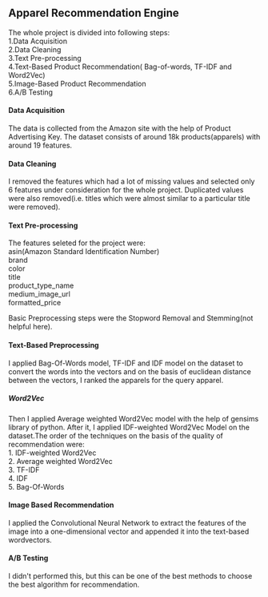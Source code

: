 <h2>Apparel Recommendation Engine</h2>
<p>The whole project is divided into following steps:
</br>1.Data Acquisition
</br>2.Data Cleaning
</br>3.Text Pre-processing
</br>4.Text-Based Product Recommendation( Bag-of-words, TF-IDF and Word2Vec)
</br>5.Image-Based Product Recommendation 
</br>6.A/B Testing</p>
 <h4> Data Acquisition</h4>
<p> The data is collected from the Amazon site with the help of Product Advertising Key. The dataset consists of around 18k products(apparels) with around
19 features.</p>
<h4> Data Cleaning </h4>
<p>I removed the features which had a lot of missing values and selected only 6 features under consideration for the whole project.
Duplicated values were also removed(i.e. titles which were almost similar to a particular title were removed).</p>
<h4> Text Pre-processing </h4>
<p> The features seleted for the project were: </br> asin(Amazon Standard Identification Number) </br> brand </br> color </br> title</br> product_type_name
</br> medium_image_url</br> formatted_price</p>
<p>Basic Preprocessing steps were the Stopword Removal and Stemming(not helpful here). </p>
<h4>Text-Based Preprocessing  </h4>
<p> I applied Bag-Of-Words model, TF-IDF and IDF model on the dataset to convert the words into the vectors and on the basis of euclidean 
distance between the vectors, I ranked the apparels for the query apparel.</p>
<h5>Word2Vec</h5>
<p>Then I applied Average weighted Word2Vec model with the help of gensims library of python. After it, I applied IDF-weighted Word2Vec Model on the dataset.The order of the techniques on the basis of the quality of recommendation were:</br>
1. IDF-weighted Word2Vec</br>2. Average weighted Word2Vec</br>3. TF-IDF</br>4. IDF</br>5. Bag-Of-Words</p>

<h4>Image Based Recommendation</h4>
<p>I applied the Convolutional Neural Network to extract the features of the image into a one-dimensional vector and appended it into the text-based wordvectors.</p>
<h4>A/B Testing</h4>
I didn't performed this, but this can be one of the best methods to choose the best algorithm for recommendation.


